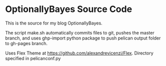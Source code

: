 OptionallyBayes Source Code
===========================

This is the source for my blog OptionallyBayes.

The script make.sh automatically commits files to git, pushes the master branch, and uses ghp-import python package to push pelican output folder to gh-pages branch.

Uses Flex Theme at https://github.com/alexandrevicenzi/Flex. Directory specified in pelicanconf.py
